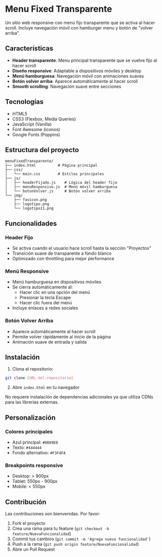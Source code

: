# Menu Fixed Transparente

Un sitio web responsive con menú fijo transparente que se activa al hacer scroll. Incluye navegación móvil con hamburger menu y botón de "volver arriba".

## Características

- **Header transparente**: Menu principal transparente que se vuelve fijo al hacer scroll
- **Diseño responsive**: Adaptable a dispositivos móviles y desktop
- **Menú hamburguesa**: Navegación móvil con animaciones suaves
- **Botón volver arriba**: Aparece automáticamente al hacer scroll
- **Smooth scrolling**: Navegación suave entre secciones

## Tecnologías

- HTML5
- CSS3 (Flexbox, Media Queries)
- JavaScript (Vanilla)
- Font Awesome (iconos)
- Google Fonts (Poppins)

## Estructura del proyecto

```
menuFixedTransparente/
├── index.html          # Página principal
├── css/
│   └── main.css        # Estilos principales
├── js/
│   ├── headerFijado.js    # Lógica del header fijo
│   ├── menuResponsivo.js  # Menú móvil hamburguesa
│   └── botonVolver.js     # Botón volver arriba
└── img/
    ├── favicon.png
    ├── logotipo.png
    └── logotipo11.png
```

## Funcionalidades

### Header Fijo
- Se activa cuando el usuario hace scroll hasta la sección "Proyectos"
- Transición suave de transparente a fondo blanco
- Optimizado con throttling para mejor performance

### Menú Responsive
- Menú hamburguesa en dispositivos móviles
- Se cierra automáticamente al:
  - Hacer clic en una opción del menú
  - Presionar la tecla Escape
  - Hacer clic fuera del menú
- Incluye enlaces a redes sociales

### Botón Volver Arriba
- Aparece automáticamente al hacer scroll
- Permite volver rápidamente al inicio de la página
- Animación suave de entrada y salida

## Instalación

1. Clona el repositorio:
```bash
git clone [URL-del-repositorio]
```

2. Abre `index.html` en tu navegador

No requiere instalación de dependencias adicionales ya que utiliza CDNs para las librerías externas.

## Personalización

### Colores principales
- Azul principal: `#0089E0`
- Texto: `#444444`
- Fondo alternativo: `#F3F4FA`

### Breakpoints responsive
- Desktop: > 900px
- Tablet: 550px - 900px  
- Mobile: < 550px

## Contribución

Las contribuciones son bienvenidas. Por favor:

1. Fork el proyecto
2. Crea una rama para tu feature (`git checkout -b feature/NuevaFuncionalidad`)
3. Commit tus cambios (`git commit -m 'Agrega nueva funcionalidad'`)
4. Push a la rama (`git push origin feature/NuevaFuncionalidad`)
5. Abre un Pull Request


